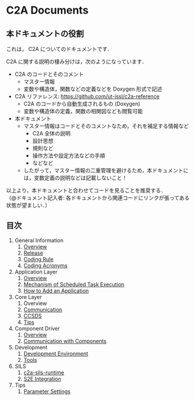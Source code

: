 # C2A Documents

## 本ドキュメントの役割
これは， C2A についてのドキュメントです．

C2A に関する説明の棲み分けは，次のようになっています．

- C2A のコードとそのコメント
  - マスター情報
  - 変数や構造体，関数などの定義などを Doxygen 形式で記述
- C2A リファレンス: https://github.com/ut-issl/c2a-reference
  - C2A のコードから自動生成されるもの (Doxygen)
  - 変数や構造体の定義，関数の相関図なども閲覧可能
- 本ドキュメント
  - マスター情報はコードとそのコメントなため，それを補足する情報など
    - C2A 全体の説明
    - 設計思想
    - 規則など
    - 操作方法や設定方法などの手順
    - などなど
  - したがって，マスター情報の二重管理を避けるため，本ドキュメントには，変数定義の説明などは記載しないこと！

以上より，本ドキュメントと合わせてコードを見ることを推奨する．  
（@ドキュメント記入者: 各ドキュメントから関連コードにリンクが張ってある状態が望ましい．）


## 目次

1. General Information
   1. [Overview](./general/overview.md)
   1. [Release](./general/release.md)
   1. [Coding Rule](./general/coding_rule.md)
   1. [Coding Acronyms](./general/coding_acronyms.md)
1. Application Layer
   1. [Overview](./application/overview.md)
   1. [Mechanism of Scheduled Task Execution](./application/scheduled_task_execution.md)
   1. [How to Add an Application](./application/how_to_add_application.md)
1. Core Layer
   1. Overview
   1. [Communication](./core/communication.md)
   1. [CCSDS](./core/ccsds.md)
   1. [Tips](./core/tips.md)
1. Component Driver
   1. [Overview](./component_driver/overview.md)
   1. [Communication with Components](./component_driver/communication_with_components.md)
1. Development
   1. [Development Environment](./development/development_environment.md)
   1. [Tools](./development/tools.md)
1. SILS
   1. [c2a-sils-runtime](./sils/c2a_sils_runtime.md)
   1. [S2E Integration](./sils/s2e_integration.md)
1. Tips
   1. [Parameter Settings](./tips/parameter_settings.md)
